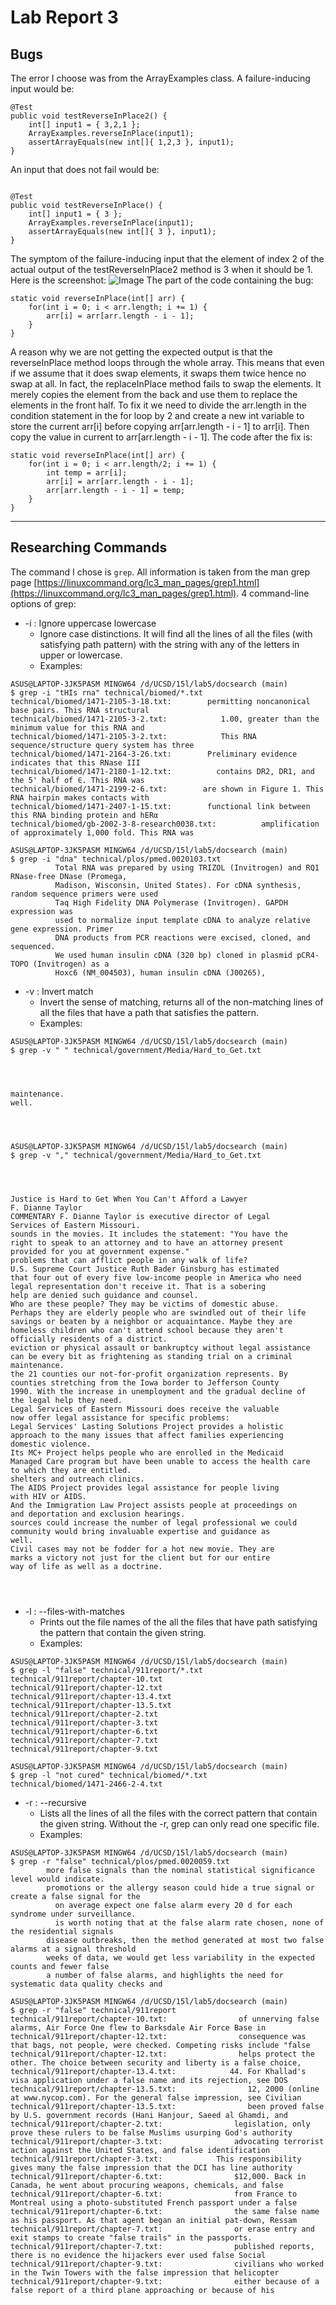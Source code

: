 #  Lab Report 3

##  Bugs
The error I choose was from the ArrayExamples class.
A failure-inducing input would be:
```
@Test 
public void testReverseInPlace2() {
    int[] input1 = { 3,2,1 };
    ArrayExamples.reverseInPlace(input1);
    assertArrayEquals(new int[]{ 1,2,3 }, input1);
}
```
An input that does not fail would be:
```

@Test 
public void testReverseInPlace() {
    int[] input1 = { 3 };
    ArrayExamples.reverseInPlace(input1);
    assertArrayEquals(new int[]{ 3 }, input1);
}
```
The symptom of the failure-inducing input that the element of index 2 of the actual output of the testReverseInPlace2 method is 3 when it should be 1. Here is the screenshot:
![Image](symptom1.png)
The part of the code containing the bug:
```
static void reverseInPlace(int[] arr) {
    for(int i = 0; i < arr.length; i += 1) {
        arr[i] = arr[arr.length - i - 1];
    }
}
```
A reason why we are not getting the expected output is that the reverseInPlace method loops through the whole array. This means that even if we assume that it does swap elements, it swaps them twice hence no swap at all. In fact, the replaceInPlace method fails to swap the elements. It merely copies the element from the back and use them to replace the elements in the front half. To fix it we need to divide the arr.length in the condition statement in the for loop by 2 and create a new int variable to store the current arr[i] before copying arr[arr.length - i - 1] to arr[i]. Then copy the value in current to arr[arr.length - i - 1]. The code after the fix is:
```
static void reverseInPlace(int[] arr) {
    for(int i = 0; i < arr.length/2; i += 1) {
        int temp = arr[i];
        arr[i] = arr[arr.length - i - 1];
        arr[arr.length - i - 1] = temp;
    }
}
```
---

##  Researching Commands
The command I chose is `grep`. All information is taken from the man grep page [https://linuxcommand.org/lc3_man_pages/grep1.html](https://linuxcommand.org/lc3_man_pages/grep1.html). 4 command-line options of grep:
* -i : Ignore uppercase lowercase
    * Ignore case distinctions. It will find all the lines of all the files (with satisfying path pattern) with the string with any of the letters in upper or lowercase.
    * Examples:
```
ASUS@LAPTOP-3JK5PASM MINGW64 /d/UCSD/15l/lab5/docsearch (main)
$ grep -i "tHIs rna" technical/biomed/*.txt
technical/biomed/1471-2105-3-18.txt:        permitting noncanonical base pairs. This RNA structural
technical/biomed/1471-2105-3-2.txt:            1.00, greater than the minimum value for this RNA and
technical/biomed/1471-2105-3-2.txt:            This RNA sequence/structure query system has three
technical/biomed/1471-2164-3-26.txt:        Preliminary evidence indicates that this RNase III
technical/biomed/1471-2180-1-12.txt:          contains DR2, DR1, and the 5' half of ∈. This RNA was
technical/biomed/1471-2199-2-6.txt:        are shown in Figure 1. This RNA hairpin makes contacts with
technical/biomed/1471-2407-1-15.txt:        functional link between this RNA binding protein and hERα
technical/biomed/gb-2002-3-8-research0038.txt:          amplification of approximately 1,000 fold. This RNA was

```
```
ASUS@LAPTOP-3JK5PASM MINGW64 /d/UCSD/15l/lab5/docsearch (main)
$ grep -i "dna" technical/plos/pmed.0020103.txt
          Total RNA was prepared by using TRIZOL (Invitrogen) and RQ1 RNase-free DNase (Promega,
          Madison, Wisconsin, United States). For cDNA synthesis, random sequence primers were used
          Taq High Fidelity DNA Polymerase (Invitrogen). GAPDH expression was
          used to normalize input template cDNA to analyze relative gene expression. Primer
          DNA products from PCR reactions were excised, cloned, and sequenced.
          We used human insulin cDNA (320 bp) cloned in plasmid pCR4-TOPO (Invitrogen) as a
          Hoxc6 (NM_004503), human insulin cDNA (J00265),

```
* -v : Invert match
    * Invert the sense of matching, returns all of the non-matching lines of all the files that have a path that satisfies the pattern.
    * Examples:
```
ASUS@LAPTOP-3JK5PASM MINGW64 /d/UCSD/15l/lab5/docsearch (main)
$ grep -v " " technical/government/Media/Hard_to_Get.txt




maintenance.
well.




```
```
ASUS@LAPTOP-3JK5PASM MINGW64 /d/UCSD/15l/lab5/docsearch (main)
$ grep -v "," technical/government/Media/Hard_to_Get.txt




Justice is Hard to Get When You Can't Afford a Lawyer
F. Dianne Taylor
COMMENTARY F. Dianne Taylor is executive director of Legal
Services of Eastern Missouri.
sounds in the movies. It includes the statement: "You have the
right to speak to an attorney and to have an attorney present
provided for you at government expense."
problems that can afflict people in any walk of life?
U.S. Supreme Court Justice Ruth Bader Ginsburg has estimated
that four out of every five low-income people in America who need
legal representation don't receive it. That is a sobering
help are denied such guidance and counsel.
Who are these people? They may be victims of domestic abuse.
Perhaps they are elderly people who are swindled out of their life
savings or beaten by a neighbor or acquaintance. Maybe they are
homeless children who can't attend school because they aren't
officially residents of a district.
eviction or physical assault or bankruptcy without legal assistance
can be every bit as frightening as standing trial on a criminal
maintenance.
the 21 counties our not-for-profit organization represents. By
counties stretching from the Iowa border to Jefferson County
1990. With the increase in unemployment and the gradual decline of
the legal help they need.
Legal Services of Eastern Missouri does receive the valuable
now offer legal assistance for specific problems:
Legal Services' Lasting Solutions Project provides a holistic
approach to the many issues that affect families experiencing
domestic violence.
Its MC+ Project helps people who are enrolled in the Medicaid
Managed Care program but have been unable to access the health care
to which they are entitled.
shelters and outreach clinics.
The AIDS Project provides legal assistance for people living
with HIV or AIDS.
And the Immigration Law Project assists people at proceedings on
and deportation and exclusion hearings.
sources could increase the number of legal professional we could
community would bring invaluable expertise and guidance as
well.
Civil cases may not be fodder for a hot new movie. They are
marks a victory not just for the client but for our entire
way of life as well as a doctrine.




```
* -l : --files-with-matches
    * Prints out the file names of the all the files that have path satisfying the pattern that contain the given string.
    * Examples:
```
ASUS@LAPTOP-3JK5PASM MINGW64 /d/UCSD/15l/lab5/docsearch (main)
$ grep -l "false" technical/911report/*.txt
technical/911report/chapter-10.txt
technical/911report/chapter-12.txt
technical/911report/chapter-13.4.txt
technical/911report/chapter-13.5.txt
technical/911report/chapter-2.txt
technical/911report/chapter-3.txt
technical/911report/chapter-6.txt
technical/911report/chapter-7.txt
technical/911report/chapter-9.txt

```
```
ASUS@LAPTOP-3JK5PASM MINGW64 /d/UCSD/15l/lab5/docsearch (main)
$ grep -l "not cured" technical/biomed/*.txt
technical/biomed/1471-2466-2-4.txt

```
* -r : --recursive
    * Lists all the lines of all the files with the correct pattern that contain the given string. Without the -r, grep can only read one specific file.
    * Examples:
```
ASUS@LAPTOP-3JK5PASM MINGW64 /d/UCSD/15l/lab5/docsearch (main)
$ grep -r "false" technical/plos/pmed.0020059.txt
        more false signals than the nominal statistical significance level would indicate.
        promotions or the allergy season could hide a true signal or create a false signal for the
          on average expect one false alarm every 20 d for each syndrome under surveillance.
          is worth noting that at the false alarm rate chosen, none of the residential signals
        disease outbreaks, then the method generated at most two false alarms at a signal threshold
        weeks of data, we would get less variability in the expected counts and fewer false
        a number of false alarms, and highlights the need for systematic data quality checks and
```
```
ASUS@LAPTOP-3JK5PASM MINGW64 /d/UCSD/15l/lab5/docsearch (main)
$ grep -r "false" technical/911report
technical/911report/chapter-10.txt:                of unnerving false alarms, Air Force One flew to Barksdale Air Force Base in
technical/911report/chapter-12.txt:                consequence was that bags, not people, were checked. Competing risks include "false
technical/911report/chapter-12.txt:                helps protect the other. The choice between security and liberty is a false choice,
technical/911report/chapter-13.4.txt:            44. For Khallad's visa application under a false name and its rejection, see DOS
technical/911report/chapter-13.5.txt:                12, 2000 (online at www.nycop.com). For the general false impression, see Civilian
technical/911report/chapter-13.5.txt:                been proved false by U.S. government records (Hani Hanjour, Saeed al Ghamdi, and
technical/911report/chapter-2.txt:                legislation, only prove these rulers to be false Muslims usurping God's authority
technical/911report/chapter-3.txt:                advocating terrorist action against the United States, and false identification
technical/911report/chapter-3.txt:            This responsibility gives many the false impression that the DCI has line authority
technical/911report/chapter-6.txt:                $12,000. Back in Canada, he went about procuring weapons, chemicals, and false
technical/911report/chapter-6.txt:                from France to Montreal using a photo-substituted French passport under a false
technical/911report/chapter-6.txt:                the same false name as his passport. As that agent began an initial pat-down, Ressam
technical/911report/chapter-7.txt:                or erase entry and exit stamps to create "false trails" in the passports.
technical/911report/chapter-7.txt:                published reports, there is no evidence the hijackers ever used false Social
technical/911report/chapter-9.txt:                civilians who worked in the Twin Towers with the false impression that helicopter
technical/911report/chapter-9.txt:                either because of a false report of a third plane approaching or because of his

```

